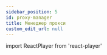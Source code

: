 ```yaml
---
sidebar_position: 5
id: proxy-manager
title: Менеджер прокси
custom_edit_url: null
---
```

import ReactPlayer from 'react-player'

